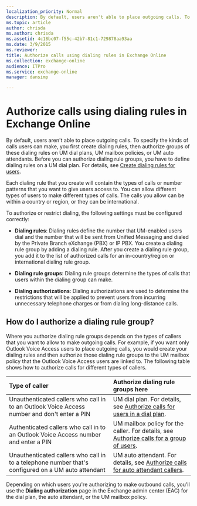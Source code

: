```yaml
---
localization_priority: Normal
description: By default, users aren't able to place outgoing calls. To specify the kinds of calls users can make, you first create dialing rules, then authorize groups of these dialing rules on UM dial plans, UM mailbox policies, or UM auto attendants. Before you can authorize dialing rule groups, you have to define dialing rules on a UM dial plan. For details, see Create dialing rules for users.
ms.topic: article
author: chrisda
ms.author: chrisda
ms.assetid: 4c18bc07-f55c-42b7-81c1-729878aa93aa
ms.date: 3/9/2015
ms.reviewer: 
title: Authorize calls using dialing rules in Exchange Online
ms.collection: exchange-online
audience: ITPro
ms.service: exchange-online
manager: dansimp

---
```


# Authorize calls using dialing rules in Exchange Online

By default, users aren't able to place outgoing calls. To specify the kinds of calls users can make, you first create dialing rules, then authorize groups of these dialing rules on UM dial plans, UM mailbox policies, or UM auto attendants. Before you can authorize dialing rule groups, you have to define dialing rules on a UM dial plan. For details, see [Create dialing rules for users](create-dialing-rules.md).

Each dialing rule that you create will contain the types of calls or number patterns that you want to give users access to. You can allow different types of users to make different types of calls. The calls you allow can be within a country or region, or they can be international.

To authorize or restrict dialing, the following settings must be configured correctly:

- **Dialing rules**: Dialing rules define the number that UM-enabled users dial and the number that will be sent from Unified Messaging and dialed by the Private Branch eXchange (PBX) or IP PBX. You create a dialing rule group by adding a dialing rule. After you create a dialing rule group, you add it to the list of authorized calls for an in-country/region or international dialing rule group.

- **Dialing rule groups**: Dialing rule groups determine the types of calls that users within the dialing group can make.

- **Dialing authorizations**: Dialing authorizations are used to determine the restrictions that will be applied to prevent users from incurring unnecessary telephone charges or from dialing long-distance calls.

## How do I authorize a dialing rule group?

Where you authorize dialing rule groups depends on the types of callers that you want to allow to make outgoing calls. For example, if you want only Outlook Voice Access users to place outgoing calls, you would create your dialing rules and then authorize those dialing rule groups to the UM mailbox policy that the Outlook Voice Access users are linked to. The following table shows how to authorize calls for different types of callers.

|**Type of caller**|**Authorize dialing rule groups here**|
|:-----|:-----|
|Unauthenticated callers who call in to an Outlook Voice Access number and don't enter a PIN|UM dial plan. For details, see [Authorize calls for users in a dial plan](authorize-calls-for-users-in-a-dial-plan.md).|
|Authenticated callers who call in to an Outlook Voice Access number and enter a PIN|UM mailbox policy for the caller. For details, see [Authorize calls for a group of users](authorize-calls-for-a-group-of-users.md).|
|Unauthenticated callers who call in to a telephone number that's configured on a UM auto attendant|UM auto attendant. For details, see [Authorize calls for auto attendant callers](authorize-calls-for-auto-attendant-callers.md).|

Depending on which users you're authorizing to make outbound calls, you'll use the **Dialing authorization** page in the Exchange admin center (EAC) for the dial plan, the auto attendant, or the UM mailbox policy.



